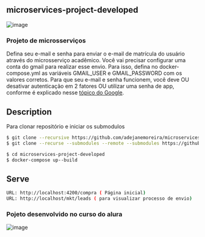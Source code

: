 ## microservices-project-developed
![image](https://user-images.githubusercontent.com/93550467/210370853-eba21bd8-f478-4465-9fd9-67f013279546.png)

### Projeto de microsserviços
Defina seu e-mail e senha para enviar o e-mail de matrícula do usuário através do microsserviço acadêmico.
Você vai precisar configurar uma conta do gmail para realizar esse envio. Para isso, defina no docker-compose.yml as variáveis GMAIL_USER e GMAIL_PASSWORD com os valores corretos.
Para que seu e-mail e senha funcionem, você deve OU desativar autenticação em 2 fatores OU utilizar uma senha de app, conforme é explicado nesse [tópico do Google](https://support.google.com/accounts/answer/185833?hl=pt-BR).


## Description

Para clonar repositório e iniciar os submodulos 
```bash
$ git clone --recursive https://github.com/adejanemoreira/microservices-project-developed ou
$ git clone --recurse --submodules --remote --submodules https://github.com/adejanemoreira/microservices-project-developed

$ cd microservices-project-developed
$ docker-compose up--build

```
## Serve

```bash
URL: http://localhost:4200/compra ( Página inicial)
URL: http://localhost/mkt/leads ( para visualizar processo de envio)
```

### Pojeto desenvolvido no curso do alura
![image](https://user-images.githubusercontent.com/93550467/210374554-907fd0ae-02fe-4020-a9c0-0a89a425eae2.png)




